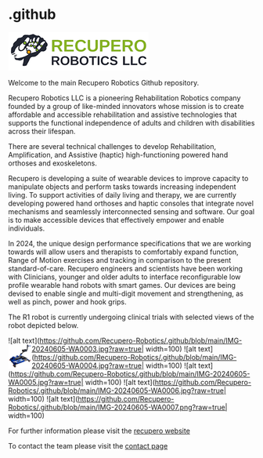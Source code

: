 # .github
![alt text](https://github.com/Recupero-Robotics/.github/blob/main/RecuperoLogo.png?raw=true)

Welcome to the main Recupero Robotics Github repository.

Recupero Robotics LLC is a pioneering Rehabilitation Robotics company founded by a group of like-minded innovators whose mission is to create affordable and accessible rehabilitation and assistive technologies that supports the functional independence of adults and children with disabilities across their lifespan.

There are several technical challenges to develop Rehabilitation, Amplification, and Assistive (haptic) high-functioning powered hand orthoses and exoskeletons.  

Recupero is developing a suite of wearable devices to improve capacity to manipulate objects and perform tasks towards increasing independent living. To support activities of daily living and therapy, we are currently developing powered hand orthoses and haptic consoles that integrate novel mechanisms and seamlessly interconnected sensing and software. Our goal is to make accessible devices that effectively empower and enable individuals. 

In 2024, the unique design performance specifications that we are working towards will allow users and therapists to comfortably expand function, Range of Motion exercises and tracking in comparison to the present standard-of-care. Recupero engineers and scientists have been working with Clinicians, younger and older adults to interface reconfigurable low profile wearable hand robots with smart games. Our devices are being devised to enable single and multi-digit movement and strengthening, as well as pinch, power and hook grips. 

The R1 robot is currently undergoing clinical trials with selected views of the robot depicted below.

![alt text](https://github.com/Recupero-Robotics/.github/blob/main/IMG-20240605-WA0003.jpg?raw=true| width=100)
<a href="https://github.com/Recupero-Robotics/.github/blob/main/IMG-20240605-WA0003.jpg"><img src="https://github.com/Recupero-Robotics/.github/blob/main/IMG-20240605-WA0003.jpg" align="left" height="48" width="48" ></a>
![alt text](https://github.com/Recupero-Robotics/.github/blob/main/IMG-20240605-WA0004.jpg?raw=true| width=100)
![alt text](https://github.com/Recupero-Robotics/.github/blob/main/IMG-20240605-WA0005.jpg?raw=true| width=100)
![alt text](https://github.com/Recupero-Robotics/.github/blob/main/IMG-20240605-WA0006.jpg?raw=true| width=100)
![alt text](https://github.com/Recupero-Robotics/.github/blob/main/IMG-20240605-WA0007.png?raw=true| width=100)

For further information please visit the [recupero website](https://recuperorobotics.com/)

To contact the team please visit the [contact page](https://recuperorobotics.com/contact-us-1)
